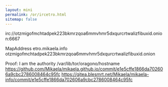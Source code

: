 ```yaml
---
layout: mini
permalink: /or/ircetro.html
sitemap: false
---
```


irc://otzmigofmchtadpek223bkmrzqoa6mmvhmr5dxqurcrtwalizfibuxid.onion:6667

MapAddress etro.mikaela.info
otzmigofmchtadpek223bkmrzqoa6mmvhmr5dxqurcrtwalizfibuxid.onion

Proof: I am the authority /var/lib/tor/oragono/hostname
https://github.com/Mikaela/mikaela.github.io/commit/e1e5cffe1866da702606a9cbc2786008464c95fc
https://gitea.blesmrt.net/Mikaela/mikaela-info/commit/e1e5cffe1866da702606a9cbc2786008464c95fc
